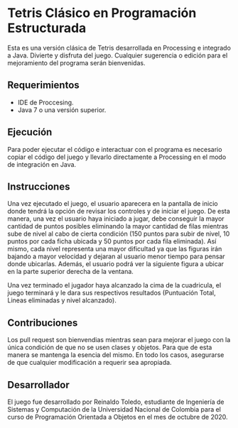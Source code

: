 # Tetris Clásico en Programación Estructurada

Esta es una versión clásica de Tetris desarrollada en Processing e integrado a Java. Divierte y disfruta del juego. Cualquier sugerencia o edición  para el mejoramiento del programa
serán bienvenidas.

## Requerimientos

 - IDE de Proccesing. 
 - Java 7 o una versión superior.

## Ejecución
Para poder ejecutar el código e interactuar con el programa es necesario copiar el código del juego y llevarlo directamente a Processing en el modo de integración en Java.

## Instrucciones
Una vez ejecutado el juego, el usuario aparecera en la pantalla de inicio donde tendrá la opción de revisar los controles y de iniciar el juego. De esta manera, una vez el usuario haya iniciado a jugar,
debe conseguir la mayor cantidad de puntos posibles eliminando la mayor cantidad de filas mientras sube de nivel al cabo de cierta condición (150 puntos para subir de nivel, 10 puntos por cada ficha ubicada y 50 puntos por cada fila eliminada). Así mismo, cada nivel representa una mayor dificultad 
ya que las figuras irán bajando a mayor velocidad y dejaran al usuario menor tiempo para pensar donde ubicarlas. Además, el usuario podrá ver la siguiente figura a ubicar en la parte superior derecha de la ventana.

Una vez terminado el jugador haya alcanzado la cima de la cuadricula, el juego terminará y le dara sus respectivos resultados (Puntuación Total, Lineas eliminadas y nivel alcanzado).

## Contribuciones
Los pull request son bienvendias mientras sean para mejorar el juego con la única condición de que no se usen clases y objetos. Para que de esta manera se mantenga
la esencia del mismo.
En todo los casos, asegurarse de que cualquier modificación a requerir sea apropiada.


## Desarrollador
El juego fue desarrollado por Reinaldo Toledo, estudiante de Ingeniería de Sistemas y Computación de la Universidad Nacional de Colombia para el curso de Programación Orientada a Objetos en el mes de octubre de 2020.
